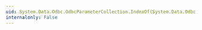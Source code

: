 ```yaml
---
uid: System.Data.Odbc.OdbcParameterCollection.IndexOf(System.Data.Odbc.OdbcParameter)
internalonly: False
---
```


